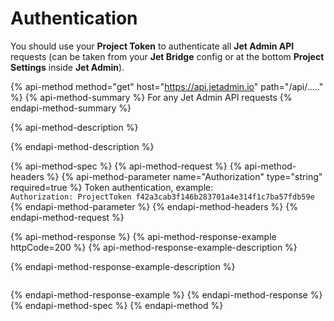 # Authentication

You should use your **Project Token** to authenticate all **Jet Admin API** requests \(can be taken from your **Jet Bridge** config or at the bottom **Project Settings** inside **Jet Admin**\).

{% api-method method="get" host="https://api.jetadmin.io" path="/api/....." %}
{% api-method-summary %}
For any Jet Admin API requests
{% endapi-method-summary %}

{% api-method-description %}

{% endapi-method-description %}

{% api-method-spec %}
{% api-method-request %}
{% api-method-headers %}
{% api-method-parameter name="Authorization" type="string" required=true %}
Token authentication, example:   
`Authorization: ProjectToken f42a3cab3f146b283701a4e314f1c7ba57fdb59e`
{% endapi-method-parameter %}
{% endapi-method-headers %}
{% endapi-method-request %}

{% api-method-response %}
{% api-method-response-example httpCode=200 %}
{% api-method-response-example-description %}

{% endapi-method-response-example-description %}

```

```
{% endapi-method-response-example %}
{% endapi-method-response %}
{% endapi-method-spec %}
{% endapi-method %}

